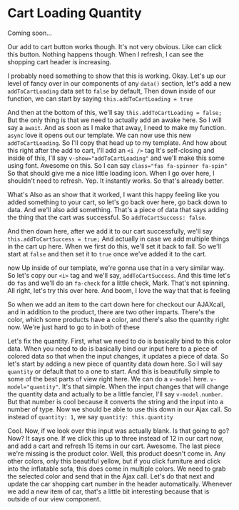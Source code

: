 # Cart Loading Quantity

Coming soon...

Our add to cart button works though. It's not very obvious. Like can click this
button. Nothing happens though. When I refresh, I can see the shopping cart header is
increasing.

I probably need something to show that this is working. Okay. Let's up our level of
fancy over in our components of any `data()` section, let's add a new `addToCartLoading`
data set to `false` by default, Then down inside of our function, we can start by
saying `this.addToCartLoading = true`
 
And then at the bottom of this, we'll say `this.addToCartLoading = false;`
But the only thing is that we need to actually add an awake here. So I will
say a `await`. And as soon as I make that away, I need to make my function. `async` love
it opens out our template. We can now use this new `addToCartLoading`. So I'll copy
that head up to my template. And how about this right after the add to cart, I'll add
an `<i />` tag It's self-closing and inside of this, I'll say `v-show="addToCartLoading"`
and we'll make this some using font. Awesome on this. So I can say `class="fas fa-spinner fa-spin"`
So that should give me a nice little
loading icon. When I go over here, I shouldn't need to refresh. Yep. It instantly
works. So that's already better.

What's
Also as an show that it worked, I want this happy feeling like you added something to
your cart, so let's go back over here, go back down to data. And we'll also add
something. That's a piece of data that says adding the thing that the cart was
successful. So `addToCartSuccess: false`.

And then down here, after we add it to our cart successfully, we'll say 
`this.addToCartSuccess = true;` And actually in case we add multiple things in the cart up
here. When we first do this, we'll set it back to fall. So we'll start at `false` and
then set it to `true` once we've added it to the cart.

now Up inside of our template, we're gonna use that in a very similar way. So let's copy
our `<i>` tag and we'll say, `addToCartSuccess`. And this time let's do `fas` and we'll do
an `fa-check` for a little check, Mark. That's not spinning. All right, let's try this
over here. And boom, I love the way that that is feeling

So when we add an item to the cart down here for checkout our AJAXcall, and in
addition to the product, there are two other imparts. There's the color, which some
products have a color, and there's also the quantity right now. We're just hard to go
to in both of these

Let's fix the quantity. First, what we need to do is basically bind to this color
data. When you need to do is basically bind our input here to a piece of colored data
so that when the input changes, it updates a piece of data. So let's start by adding
a new piece of quantity data down here. So I will say `quantity` or default that to a
one to start. And this is beautifully simple to some of the best parts of view right
here. We can do a `v-model` here. `v-model="quantity"`. It's that simple.
When the input changes that will change the quantity data and actually to be a little
fancier, I'll say `v-model.number`. But that number is cool because it converts
the string and the input into a number of type. Now we should be able to use this
down in our Ajax call. So instead of `quantity: 1`, we say `quantity: this.quantity`

Cool. Now, if we look over this input was actually blank. Is that going to go? Now?
It says one. If we click this up to three instead of 12 in our cart now, and add a
cart and refresh 15 items in our cart. Awesome. The last piece we're missing is the
product color. Well, this product doesn't come in. Any other colors, only this
beautiful yellow, but if you click furniture and click into the inflatable sofa, this
does come in multiple colors. We need to grab the selected color and send that in the
Ajax call. Let's do that next and update the car shopping cart number in the header
automatically. Whenever we add a new item of car, that's a little bit interesting
because that is outside of our view component.

